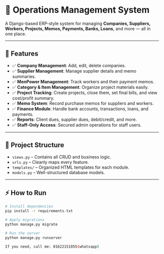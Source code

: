 # 📘 Operations Management System

A Django-based ERP-style system for managing **Companies, Suppliers, Workers, Projects, Memos, Payments, Banks, Loans**, and more — all in one place.

---

## 🚀 Features

- ✅ **Company Management**: Add, edit, delete companies.
- ✅ **Supplier Management**: Manage supplier details and memo summaries.
- ✅ **MenPower Management**: Track workers and their payment memos.
- ✅ **Category & Item Management**: Organize project materials easily.
- ✅ **Project Tracking**: Create projects, close them, set final bills, and view cost/profit summary.
- ✅ **Memo System**: Record purchase memos for suppliers and workers.
- ✅ **Finance Module**: Handle bank accounts, transactions, loans, and payments.
- ✅ **Reports**: Client dues, supplier dues, debit/credit, and more.
- ✅ **Staff-Only Access**: Secured admin operations for staff users.

---

## 📂 Project Structure

- `views.py` – Contains all CRUD and business logic.
- `urls.py` – Cleanly maps every feature.
- `templates/` – Organized HTML templates for each module.
- `models.py` – Well-structured database models.

---

## ⚡ How to Run

```bash
# Install dependencies
pip install -r requirements.txt

# Apply migrations
python manage.py migrate

# Run the server
python manage.py runserver

If you need, call me: 01622151055(whatsapp)
